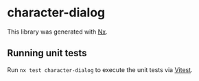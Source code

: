 # character-dialog

This library was generated with [Nx](https://nx.dev).

## Running unit tests

Run `nx test character-dialog` to execute the unit tests via [Vitest](https://vitest.dev/).

